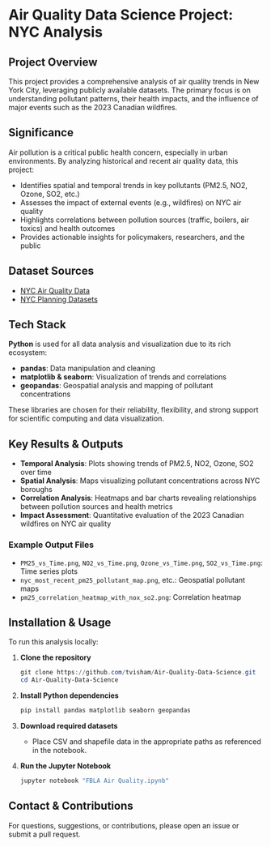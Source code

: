 
# Air Quality Data Science Project: NYC Analysis

## Project Overview
This project provides a comprehensive analysis of air quality trends in New York City, leveraging publicly available datasets. The primary focus is on understanding pollutant patterns, their health impacts, and the influence of major events such as the 2023 Canadian wildfires.

## Significance
Air pollution is a critical public health concern, especially in urban environments. By analyzing historical and recent air quality data, this project:
- Identifies spatial and temporal trends in key pollutants (PM2.5, NO2, Ozone, SO2, etc.)
- Assesses the impact of external events (e.g., wildfires) on NYC air quality
- Highlights correlations between pollution sources (traffic, boilers, air toxics) and health outcomes
- Provides actionable insights for policymakers, researchers, and the public

## Dataset Sources
- [NYC Air Quality Data](https://catalog.data.gov/dataset/air-quality)
- [NYC Planning Datasets](https://www.nyc.gov/content/planning/pages/resources#datasets)

## Tech Stack
**Python** is used for all data analysis and visualization due to its rich ecosystem:
- **pandas**: Data manipulation and cleaning
- **matplotlib & seaborn**: Visualization of trends and correlations
- **geopandas**: Geospatial analysis and mapping of pollutant concentrations

These libraries are chosen for their reliability, flexibility, and strong support for scientific computing and data visualization.

## Key Results & Outputs
- **Temporal Analysis**: Plots showing trends of PM2.5, NO2, Ozone, SO2 over time
- **Spatial Analysis**: Maps visualizing pollutant concentrations across NYC boroughs
- **Correlation Analysis**: Heatmaps and bar charts revealing relationships between pollution sources and health metrics
- **Impact Assessment**: Quantitative evaluation of the 2023 Canadian wildfires on NYC air quality

### Example Output Files
- `PM25_vs_Time.png`, `NO2_vs_Time.png`, `Ozone_vs_Time.png`, `SO2_vs_Time.png`: Time series plots
- `nyc_most_recent_pm25_pollutant_map.png`, etc.: Geospatial pollutant maps
- `pm25_correlation_heatmap_with_nox_so2.png`: Correlation heatmap

## Installation & Usage
To run this analysis locally:

1. **Clone the repository**
	```powershell
	git clone https://github.com/tvisham/Air-Quality-Data-Science.git
	cd Air-Quality-Data-Science
	```

2. **Install Python dependencies**
	```powershell
	pip install pandas matplotlib seaborn geopandas
	```

3. **Download required datasets**
	- Place CSV and shapefile data in the appropriate paths as referenced in the notebook.

4. **Run the Jupyter Notebook**
	```powershell
	jupyter notebook "FBLA Air Quality.ipynb"
	```
## Contact & Contributions
For questions, suggestions, or contributions, please open an issue or submit a pull request.

